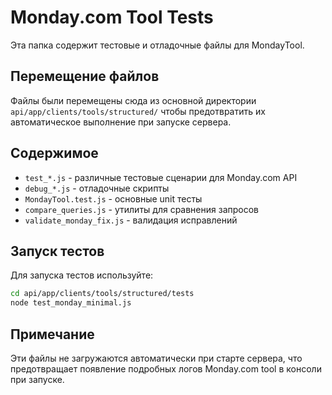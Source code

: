 # Monday.com Tool Tests

Эта папка содержит тестовые и отладочные файлы для MondayTool.

## Перемещение файлов

Файлы были перемещены сюда из основной директории `api/app/clients/tools/structured/` чтобы предотвратить их автоматическое выполнение при запуске сервера.

## Содержимое

- `test_*.js` - различные тестовые сценарии для Monday.com API
- `debug_*.js` - отладочные скрипты
- `MondayTool.test.js` - основные unit тесты
- `compare_queries.js` - утилиты для сравнения запросов
- `validate_monday_fix.js` - валидация исправлений

## Запуск тестов

Для запуска тестов используйте:

```bash
cd api/app/clients/tools/structured/tests
node test_monday_minimal.js
```

## Примечание

Эти файлы не загружаются автоматически при старте сервера, что предотвращает появление подробных логов Monday.com tool в консоли при запуске. 